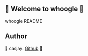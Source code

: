 ## 👋 Welcome to whoogle 🚀  

whoogle README  
  
  
## Author  

🤖 casjay: [Github](https://github.com/casjay) 🤖  
